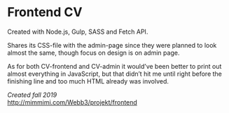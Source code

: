# Frontend CV

Created with Node.js, Gulp, SASS and Fetch API.


Shares its CSS-file with the admin-page since they were planned to look almost the same, though focus on design is on admin page.

As for both CV-frontend and CV-admin it would’ve been better to print out almost everything in JavaScript, but that didn’t hit me until right before the finishing line and too much HTML already was involved.

*Created fall 2019*  
http://mimmimi.com/Webb3/projekt/frontend

